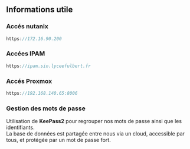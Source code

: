 ## Informations utile

### Accés nutanix

```h
https://172.16.90.200
```

### Accées IPAM
```h
https://ipam.sio.lyceefulbert.fr
```

### Accés Proxmox

```h
https://192.168.140.65:8006
```

### Gestion des mots de passe

Utilisation de **KeePass2** pour regrouper nos mots de passe ainsi que les identifiants.  
La base de données est partagée entre nous via un cloud, accessible par tous, et protégée par un mot de passe fort.


